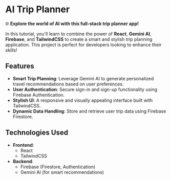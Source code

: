 # AI Trip Planner

🌐 **Explore the world of AI with this full-stack trip planner app!** 

In this tutorial, you'll learn to combine the power of **React**, **Gemini AI**, **Firebase**, and **TailwindCSS** to create a smart and stylish trip planning application. This project is perfect for developers looking to enhance their skills!

## Features

- **Smart Trip Planning**: Leverage Gemini AI to generate personalized travel recommendations based on user preferences.
- **User Authentication**: Secure sign-in and sign-up functionality using Firebase Authentication.
- **Stylish UI**: A responsive and visually appealing interface built with TailwindCSS.
- **Dynamic Data Handling**: Store and retrieve user trip data using Firebase Firestore.

## Technologies Used

- **Frontend**: 
  - React
  - TailwindCSS
- **Backend**: 
  - Firebase (Firestore, Authentication)
  - Gemini AI (for smart recommendations)

